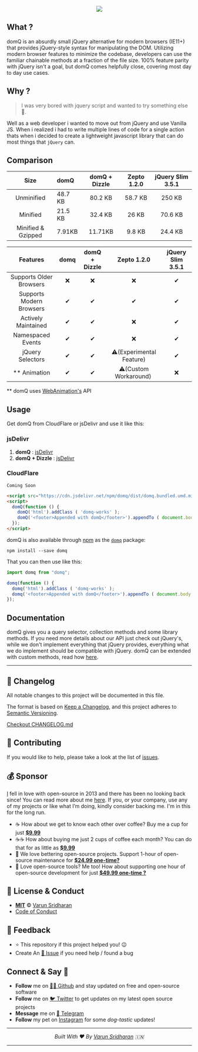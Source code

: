 <p align="center"> <img src="https://cdn.svarun.dev/gh/varunsridharan/domq/banner.jpg"/> </p>

## What ?
domQ is an absurdly small jQuery alternative for modern browsers (IE11+) that provides jQuery-style syntax for manipulating the DOM. Utilizing modern browser features to minimize the codebase, developers can use the familiar chainable methods at a fraction of the file size. 100% feature parity with jQuery isn't a goal, but domQ comes helpfully close, covering most day to day use cases.

## Why ?
> I was very bored with jquery script and wanted to try something else :see_no_evil:.

Well as a web developer i wanted to move out from jQuery and use Vanilla JS. When i realized i had to write multiple lines of code for a single action thats when i decided to create a lightweight javascript library that can do most things that `jQuery` can.

## Comparison
| Size | domQ | domQ + Dizzle | Zepto 1.2.0 | jQuery Slim 3.5.1 |
| :---: | :--- | :---: | :---: | :---: |
| Unminified | 48.7 KB | 80.2 KB | 58.7 KB | 250 KB | 
| Minified | 21.5 KB | 32.4 KB | 26 KB | 70.6 KB |
| Minified & Gzipped | 7.91KB | 11.71KB | 9.8 KB | 24.4 KB |

| Features | domq | domQ + Dizzle | Zepto 1.2.0 | jQuery Slim 3.5.1 |
| :---: | :---: |  :---: |  :---: |  :---: |
| Supports Older Browsers | ❌ | ❌ | ❌ | ✔ |
| Supports Modern Browsers | ✔ | ✔ | ✔ | ✔ |
| Actively Maintained | ✔ | ✔ | ❌ | ✔ |
| Namespaced Events | ✔ | ✔ | ❌ | ✔ |
| jQuery Selectors | ✔ | ✔ | ⚠️(Experimental Feature)| ✔ |
| ** Animation | ✔ | ✔ | ⚠️(Custom Workaround) ️| ❌ |


** domQ uses [WebAnimation's](https://github.com/web-animations/web-animations-js) API

## Usage
Get domQ from CloudFlare or jsDelivr and use it like this:

### jsDelivr
1. **domQ** : [jsDelivr](https://cdn.jsdelivr.net/npm/domq/dist/domq.standalone.umd.min.js)
2. **domQ + Dizzle** : [jsDelivr](https://cdn.jsdelivr.net/npm/domq/dist/domq.bundled.umd.min.js)

### CloudFlare
    Coming Soon

```html
<script src="https://cdn.jsdelivr.net/npm/domq/dist/domq.bundled.umd.min.js"></script>
<script>
  domQ(function () {
    domQ('html').addClass ( 'domq-works' );
    domQ('<footer>Appended with domQ</footer>').appendTo ( document.body );
  });
</script>
```

domQ is also available through [npm](https://npmjs.com/) as the [`domq`](https://npmjs.com/package/domq) package:

    npm install --save domq

That you can then use like this:

```javascript
import domq from "domq";

domq(function () {
  domq('html').addClass ( 'domq-works' );
  domq('<footer>Appended with domQ</footer>').appendTo ( document.body );
});
```

## Documentation
domQ gives you a query selector, collection methods and some library methods. If you need more details about our API just check out jQuery's, while we don't implement everything that jQuery provides, everything what we do implement should be compatible with jQuery. domQ can be extended with custom methods, read how [here](https://domq.sva.wiki/developer-guides/extending-domq).


---

## 📝 Changelog
All notable changes to this project will be documented in this file.

The format is based on [Keep a Changelog](https://keepachangelog.com/en/1.0.0/),
and this project adheres to [Semantic Versioning](https://semver.org/spec/v2.0.0.html).

[Checkout CHANGELOG.md](/CHANGELOG.md)

## 🤝 Contributing
If you would like to help, please take a look at the list of [issues](issues/).

## 💰 Sponsor
[I][twitter] fell in love with open-source in 2013 and there has been no looking back since! You can read more about me [here][website].
If you, or your company, use any of my projects or like what I’m doing, kindly consider backing me. I'm in this for the long run.

- ☕ How about we get to know each other over coffee? Buy me a cup for just [**$9.99**][buymeacoffee]
- ☕️☕️ How about buying me just 2 cups of coffee each month? You can do that for as little as [**$9.99**][buymeacoffee]
- 🔰         We love bettering open-source projects. Support 1-hour of open-source maintenance for [**$24.99 one-time?**][paypal]
- 🚀         Love open-source tools? Me too! How about supporting one hour of open-source development for just [**$49.99 one-time ?**][paypal]

## 📜  License & Conduct
- [**MIT**](LICENSE) © [Varun Sridharan](website)
- [Code of Conduct](code-of-conduct.md)

## 📣 Feedback
- ⭐ This repository if this project helped you! :wink:
- Create An [🔧 Issue](issues/) if you need help / found a bug

## Connect & Say 👋
- **Follow** me on [👨‍💻 Github][github] and stay updated on free and open-source software
- **Follow** me on [🐦 Twitter][twitter] to get updates on my latest open source projects
- **Message** me on [📠 Telegram][telegram]
- **Follow** my pet on [Instagram][sofythelabrador] for some _dog-tastic_ updates!

---

<p align="center">
<i>Built With ♥ By <a href="https://sva.onl/twitter"  target="_blank" rel="noopener noreferrer">Varun Sridharan</a> 🇮🇳 </i>
</p>

---

<!-- Personl Links -->
[paypal]: https://sva.onl/paypal
[buymeacoffee]: https://sva.onl/buymeacoffee
[sofythelabrador]: https://www.instagram.com/sofythelabrador/
[github]: https://sva.onl/github/
[twitter]: https://sva.onl/twitter/
[telegram]: https://sva.onl/telegram/
[email]: https://sva.onl/email
[website]: https://sva.onl/website/
